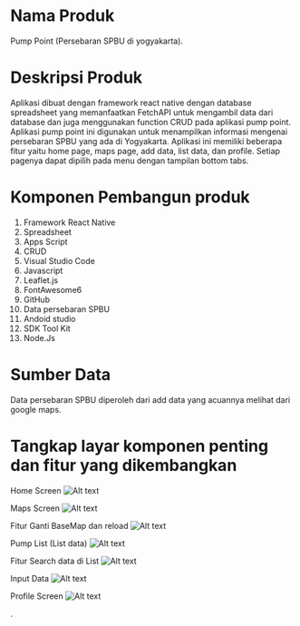 # Nama Produk
Pump Point (Persebaran SPBU di yogyakarta).

# Deskripsi Produk
Aplikasi dibuat dengan framework react native dengan database spreadsheet yang memanfaatkan FetchAPI untuk mengambil data dari database dan juga menggunakan function CRUD pada aplikasi pump point. Aplikasi pump point ini digunakan untuk menampilkan informasi mengenai persebaran SPBU yang ada di Yogyakarta. Aplikasi ini memiliki beberapa fitur yaitu home page, maps page, add data, list data, dan profile. Setiap pagenya dapat dipilih pada menu dengan tampilan bottom tabs.

# Komponen Pembangun produk
1. Framework React Native
2. Spreadsheet
3. Apps Script
4. CRUD
5. Visual Studio Code
6. Javascript
7. Leaflet.js
8. FontAwesome6
9. GitHub
10. Data persebaran SPBU
11. Andoid studio
12. SDK Tool Kit
13. Node.Js

# Sumber Data
Data persebaran SPBU diperoleh dari add data yang acuannya melihat dari google maps.

# Tangkap layar komponen penting dan fitur yang dikembangkan
Home Screen
![Alt text](image-1.png)

Maps Screen
![Alt text](image-2.png)

Fitur Ganti BaseMap dan reload
![Alt text](image-3.png)

Pump List (List data)
![Alt text](image-5.png)

Fitur Search data di List
![Alt text](image-4.png)

Input Data
![Alt text](image-7.png)

Profile Screen
![Alt text](image-6.png)






.